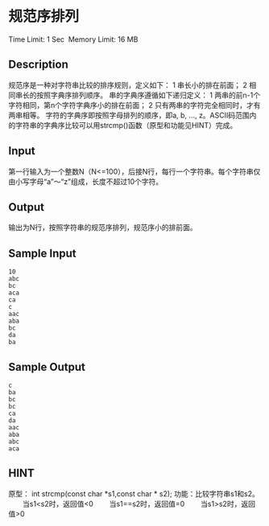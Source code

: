 # 规范序排列
Time Limit: 1 Sec  Memory Limit: 16 MB


## Description
规范序是一种对字符串比较的排序规则，定义如下：
1 串长小的排在前面；
2 相同串长的按照字典序排列顺序。
串的字典序遵循如下递归定义：
1 两串的前n-1个字符相同，第n个字符字典序小的排在前面；
2 只有两串的字符完全相同时，才有两串相等。
字符的字典序即按照字母排列的顺序，即a, b, ..., z。ASCII码范围内的字符串的字典序比较可以用strcmp()函数（原型和功能见HINT）完成。


## Input
第一行输入为一个整数N（N<=100），后接N行，每行一个字符串。每个字符串仅由小写字母“a”～“z”组成，长度不超过10个字符。


## Output
输出为N行，按照字符串的规范序排列，规范序小的排前面。


## Sample Input
```
10
abc
bc
aca
ca
c
aac
aba
bc
da
ba

```
## Sample Output
```
c
ba
bc
bc
ca
da
aac
aba
abc
aca

```

## HINT
原型： int strcmp(const char *s1,const char * s2);
功能：比较字符串s1和s2。
　　当s1<s2时，返回值<0
　　当s1==s2时，返回值=0
　　当s1>s2时，返回值>0
